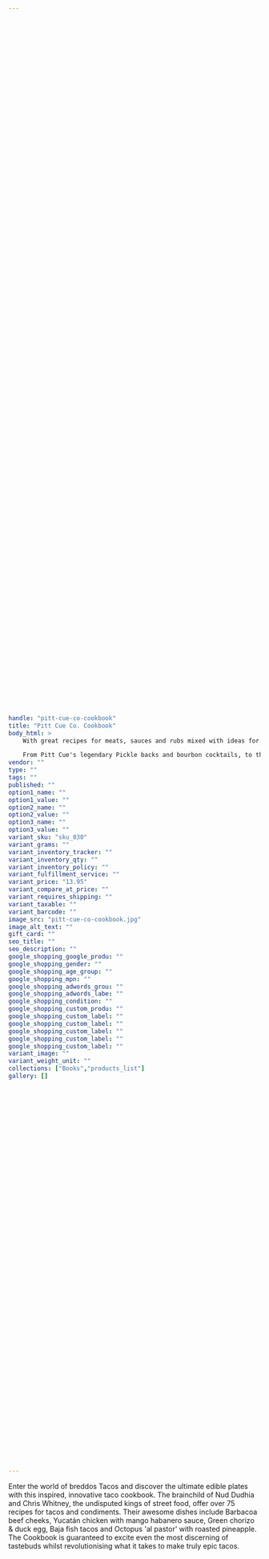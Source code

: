 ```yaml
---
 
 

 
 

 
 

 
 

 
 

 
 

 
 

 
 

 
 

 
 

 
 

 
 

 
 

 
 

 
 

 
 

 
 

 
 

 
 

 
 

 
 

 
 

 
 

 
 

 
 

 
 

 
 

 
 

 
 

 
 

 
 

 
 

handle: "pitt-cue-co-cookbook"
title: "Pitt Cue Co. Cookbook"
body_html: >
    With great recipes for meats, sauces and rubs mixed with ideas for pickles, slaws, puddings and cocktails, plus features on meats, equipment and methods, the Pitt Cue Co. Cookbook is your guide to enjoying the best hot, smoky, sticky, spicy grub all year round.

    From Pitt Cue's legendary Pickle backs and bourbon cocktails, to their acclaimed Pulled pork shoulder; Burnt ends mash; Smoked ox cheek toasts with pickled walnuts; Lamb rib with molasses mop and onion salad; Chipotle & confit garlic slaw; Crispy pickled shiitake mushrooms; Toffee apple grunt; Sticky bourbon & cola pudding and so much more, it's all irresistibly delicious food to savour and share.
vendor: ""
type: ""
tags: ""
published: ""
option1_name: ""
option1_value: ""
option2_name: ""
option2_value: ""
option3_name: ""
option3_value: ""
variant_sku: "sku_030"
variant_grams: ""
variant_inventory_tracker: ""
variant_inventory_qty: ""
variant_inventory_policy: ""
variant_fulfillment_service: ""
variant_price: "13.95"
variant_compare_at_price: ""
variant_requires_shipping: ""
variant_taxable: ""
variant_barcode: ""
image_src: "pitt-cue-co-cookbook.jpg"
image_alt_text: ""
gift_card: ""
seo_title: ""
seo_description: ""
google_shopping_google_produ: ""
google_shopping_gender: ""
google_shopping_age_group: ""
google_shopping_mpn: ""
google_shopping_adwords_grou: ""
google_shopping_adwords_labe: ""
google_shopping_condition: ""
google_shopping_custom_produ: ""
google_shopping_custom_label: ""
google_shopping_custom_label: ""
google_shopping_custom_label: ""
google_shopping_custom_label: ""
google_shopping_custom_label: ""
variant_image: ""
variant_weight_unit: ""
collections: ["Books","products_list"]
gallery: []

 
 

 
 

 
 

 
 

 
 

 
 

 
 

 
 

 
 

 
 

 
 

 
 

 
 

 
 

 
 

 
 

 
 


---
```


Enter the world of breddos Tacos and discover the ultimate edible plates with this inspired, innovative taco cookbook. The brainchild of Nud Dudhia and Chris Whitney, the undisputed kings of street food, offer over 75 recipes for tacos and condiments. Their awesome dishes include Barbacoa beef cheeks, Yucatán chicken with mango habanero sauce, Green chorizo & duck egg, Baja fish tacos and Octopus 'al pastor' with roasted pineapple. The Cookbook is guaranteed to excite even the most discerning of tastebuds whilst revolutionising what it takes to make truly epic tacos.